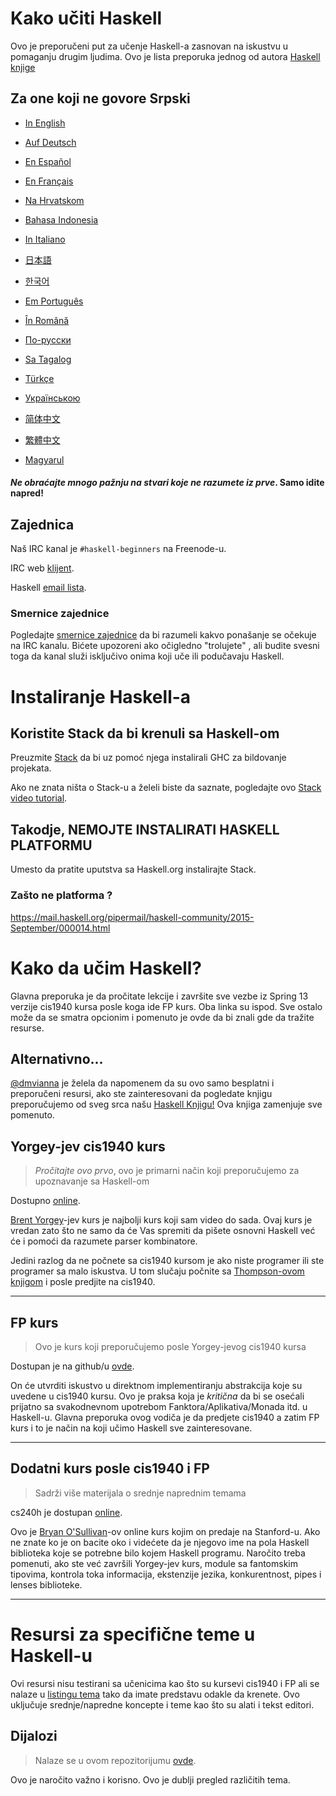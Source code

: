# Kako učiti Haskell

Ovo je preporučeni put za učenje Haskell-a zasnovan na iskustvu u pomaganju drugim ljudima. Ovo je lista preporuka jednog od autora [Haskell knjige](https://haskellbook.com)

## Za one koji ne govore Srpski

- [In English](README.md)

- [Auf Deutsch](guide-de.md)

- [En Español](guide-es.md)

- [En Français](guide-fr.md)

- [Na Hrvatskom](guide-hr.md)

- [Bahasa Indonesia](guide-id.md)

- [In Italiano](guide-it.md)

- [日本語](guide-ja.md)

- [한국어](guide-ko.md)

- [Em Português](guide-pt.md)

- [În Română](guide-ro.md)

- [По-русски](guide-ru.md)

- [Sa Tagalog](guide-tl.md)

- [Türkçe](guide-tr.md)

- [Українською](guide-ua.md)

- [简体中文](guide-zh_CN.md)

- [繁體中文](guide-zh_tw.md)

- [Magyarul](guide-hu.md)

#### *Ne obraćajte mnogo pažnju na stvari koje ne razumete iz prve*. Samo idite napred!

## Zajednica

Naš IRC kanal je `#haskell-beginners` na Freenode-u.

IRC web [klijent](http://webchat.freenode.net/).

Haskell [email lista](https://wiki.haskell.org/Mailing_lists).


### Smernice zajednice

Pogledajte [smernice zajednice](coc.md) da bi razumeli kakvo ponašanje se očekuje na IRC kanalu. Bićete upozoreni ako očigledno "trolujete" , ali budite svesni toga da kanal služi isključivo onima koji uče ili podučavaju Haskell.


# Instaliranje Haskell-a

## Koristite Stack da bi krenuli sa Haskell-om

Preuzmite [Stack](https://haskellstack.org) da bi uz pomoć njega instalirali GHC za bildovanje projekata.

Ako ne znata ništa o Stack-u a želeli biste da saznate, pogledajte ovo [Stack video tutorial](https://www.youtube.com/watch?v=sRonIB8ZStw).


## Takodje, NEMOJTE INSTALIRATI HASKELL PLATFORMU

Umesto da pratite uputstva sa Haskell.org instalirajte Stack.

### Zašto ne platforma ?

https://mail.haskell.org/pipermail/haskell-community/2015-September/000014.html


# Kako da učim Haskell?

Glavna preporuka je da pročitate lekcije i završite sve vezbe iz Spring 13 verzije cis1940 kursa posle koga ide FP kurs. Oba linka su ispod. Sve ostalo može da se smatra opcionim i pomenuto je ovde da bi znali gde da tražite resurse.

## Alternativno...

[@dmvianna](https://github.com/dmvianna) je želela da napomenem da su ovo samo besplatni i preporučeni resursi, ako ste zainteresovani da pogledate knjigu preporučujemo od sveg srca našu [Haskell Knjigu!](https://haskellbook.com) Ova knjiga zamenjuje sve pomenuto.

## Yorgey-jev cis1940 kurs

> *Pročitajte ovo prvo*, ovo je primarni način koji preporučujemo za upoznavanje sa Haskell-om

Dostupno [online](https://www.seas.upenn.edu/~cis1940/spring13/lectures.html).

[Brent Yorgey](https://byorgey.wordpress.com)-jev kurs je najbolji kurs koji sam video do sada. Ovaj kurs je vredan zato što ne samo da će Vas spremiti da pišete osnovni Haskell već će i pomoći da razumete parser kombinatore.

Jedini razlog da ne počnete sa cis1940 kursom je ako niste programer ili ste programer sa malo iskustva. 
U tom slučaju počnite sa [Thompson-ovom knjigom](https://www.haskellcraft.com/craft3e/Home.html) i posle predjite na cis1940.

---

## FP kurs

> Ovo je kurs koji preporučujemo posle Yorgey-jevog cis1940 kursa

Dostupan je na github/u [ovde](https://github.com/bitemyapp/fp-course).

On će utvrditi iskustvo u direktnom implementiranju abstrakcija koje
su uvedene u cis1940 kursu. Ovo je praksa koja je *kritična* da bi se osećali
prijatno sa svakodnevnom upotrebom Fanktora/Aplikativa/Monada itd. u Haskell-u.
Glavna preporuka ovog vodiča je da predjete cis1940 a zatim FP kurs i to je način
na koji učimo Haskell sve zainteresovane.

---

## Dodatni kurs posle cis1940 i FP

> Sadrži više materijala o srednje naprednim temama

cs240h je dostupan [online](http://www.scs.stanford.edu/14sp-cs240h/).

Ovo je [Bryan O'Sullivan](https://github.com/bos)-ov online kurs kojim on predaje na
Stanford-u. Ako ne znate ko je on bacite oko i videćete da je njegovo ime na pola Haskell
biblioteka koje se potrebne bilo kojem Haskell programu.
Naročito treba pomenuti, ako ste već završili Yorgey-jev kurs,
module sa fantomskim tipovima, kontrola toka informacija, ekstenzije jezika, konkurentnost,
pipes i lenses biblioteke.

---

# Resursi za specifične teme u Haskell-u

Ovi resursi nisu testirani sa učenicima kao što su kursevi cis1940 i FP ali se nalaze u [listingu tema](specific_topics.md) tako da imate predstavu odakle da krenete. Ovo uključuje srednje/napredne koncepte i teme kao što su alati i tekst editori.


## Dijalozi

> Nalaze se u ovom repozitorijumu [ovde](dialogues.md).

Ovo je naročito važno i korisno. Ovo je dublji pregled različitih tema.
